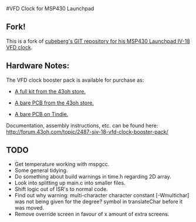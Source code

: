#VFD Clock for MSP430 Launchpad

## Fork!
This is a fork of [cubeberg's GIT repository for his MSP430 Launchpad IV-18
VFD clock](https://github.com/cubeberg/Clock).

## Hardware Notes:
The VFD clock booster pack is available for purchase as:
* [A full kit from the 43oh store.](
   http://store.43oh.com/index.php?route=product/product&manufacturer_id=12&product_id=95)

* [A bare PCB from the 43oh store.](
   http://store.43oh.com/index.php?route=product/product&manufacturer_id=12&product_id=101)

* [A bare PCB on Tindie.](
   https://www.tindie.com/products/cubeberg/iv-18-vfd-clock-bare-pcb-launchpad-booster/)

Documentation, assembly instructions, etc. can be found here:
http://forum.43oh.com/topic/2487-siv-18-vfd-clock-booster-pack/

## TODO
* Get temperature working with mspgcc.
* Some general tidying.
* Do something about build warnings in time.h regarding 2D array.
* Look into splitting up main.c into smaller files.
* Shift logic out of ISR's to normal code.
* Find out why warning: multi-character character constant [-Wmultichar] was
  not being given for the degree? symbol in translateChar before it was moved.
* Remove override screen in favour of x amount of extra screens.
